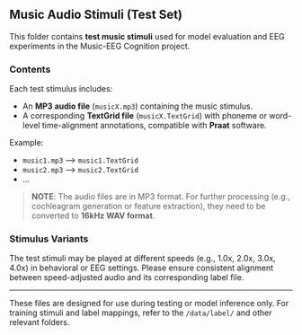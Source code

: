 ## Music Audio Stimuli (Test Set)

This folder contains **test music stimuli** used for model evaluation and EEG experiments in the Music-EEG Cognition project.

### Contents

Each test stimulus includes:

- An **MP3 audio file** (`musicX.mp3`) containing the music stimulus.
- A corresponding **TextGrid file** (`musicX.TextGrid`) with phoneme or word-level time-alignment annotations, compatible with **Praat** software.

Example:
- `music1.mp3` ⟶ `music1.TextGrid`
- `music2.mp3` ⟶ `music2.TextGrid`
- ...

> **NOTE**: The audio files are in MP3 format. For further processing (e.g., cochleagram generation or feature extraction), they need to be converted to **16kHz WAV format**.

### Stimulus Variants

The test stimuli may be played at different speeds (e.g., 1.0x, 2.0x, 3.0x, 4.0x) in behavioral or EEG settings. Please ensure consistent alignment between speed-adjusted audio and its corresponding label file.

---

These files are designed for use during testing or model inference only. For training stimuli and label mappings, refer to the `/data/label/` and other relevant folders.
